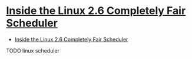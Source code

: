 # [Inside the Linux 2.6 Completely Fair Scheduler](https://developer.ibm.com/tutorials/l-completely-fair-scheduler/)

- [Inside the Linux 2.6 Completely Fair Scheduler](#inside-the-linux-26-completely-fair-scheduler)














TODO linux scheduler